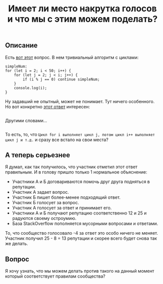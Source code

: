 ﻿---
title: "Имеет ли место накрутка голосов и что мы с этим можем поделать?"
se.owner.user_id: 324730
se.owner.display_name: "eccs0103"
se.owner.link: "https://ru.meta.stackoverflow.com/users/324730/eccs0103"
se.link: "https://ru.meta.stackoverflow.com/questions/13182/%d0%98%d0%bc%d0%b5%d0%b5%d1%82-%d0%bb%d0%b8-%d0%bc%d0%b5%d1%81%d1%82%d0%be-%d0%bd%d0%b0%d0%ba%d1%80%d1%83%d1%82%d0%ba%d0%b0-%d0%b3%d0%be%d0%bb%d0%be%d1%81%d0%be%d0%b2-%d0%b8-%d1%87%d1%82%d0%be-%d0%bc%d1%8b-%d1%81-%d1%8d%d1%82%d0%b8%d0%bc-%d0%bc%d0%be%d0%b6%d0%b5%d0%bc-%d0%bf%d0%be%d0%b4%d0%b5%d0%bb%d0%b0%d1%82%d1%8c"
se.question_id: 13182
se.post_type: question
---
<h2>Описание</h2>
<p>Есть <a href="https://ru.stackoverflow.com/q/1563379/324730">вот этот</a> вопрос. В нем тривиальный алгоритм с циклами:</p>
<pre class="lang-js prettyprint-override"><code>simpleNum:
for (let i = 2; i &lt; 50; i++) {
    for (let j = 2; j &lt; i; j++) {
        if (i % j == 0) continue simpleNum;
    }
    console.log(i);
}
</code></pre>
<p>Ну задавший не опытный, может не понимает. Тут ничего особенного.<br />
Но вот конкретно <a href="https://ru.stackoverflow.com/a/1563389/324730">этот ответ</a> интересен:</p>
<blockquote>
<p><a href="https://i.stack.imgur.com/7bAnl.png" rel="nofollow noreferrer"><img src="https://i.stack.imgur.com/7bAnl.png" alt="" /></a></p>
</blockquote>
<p>Другими словами...</p>
<p><a href="https://i.stack.imgur.com/0Raby.png" rel="nofollow noreferrer"><img src="https://i.stack.imgur.com/0Raby.png" alt="" /></a></p>
<p>То есть, то, что <code>Цикл for i выполняет цикл j, потом цикл i++ выполняет цикл j и т.д.</code> и сразу все встало на свои места?</p>
<h2>А теперь серьезнее</h2>
<p>Я думал, как так получилось, что участник отметил этот ответ правильным. И в голову пришло только 1 нормальное объяснение:</p>
<ul>
<li>Участники А и Б договариваются помочь друг друга подняться в репутации.</li>
<li>Участник А задает вопрос.</li>
<li>Участник Б пишет более-менее подходящий ответ.</li>
<li>Участник Б голосует за вопрос.</li>
<li>Участник А голосует за ответ и принимает его.</li>
<li>Участники А и Б получают репутацию соответственно 12 и 25 и радуются своему остроумию.</li>
<li>База StackOverflow пополняется мусорными вопросами и ответами.</li>
</ul>
<p>То, что сообщество голосовало -4 за ответ это особо ничего не меняет. Участник получил 25 - 8 = 13 репутации и скорее всего будет снова так же делать.</p>
<h2>Вопрос</h2>
<p>Я хочу узнать, что мы можем делать против такого на данный момент который соответствует правилам сообщества?</p>
